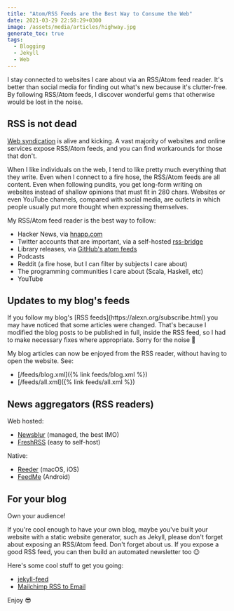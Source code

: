 ```yaml
---
title: "Atom/RSS Feeds are the Best Way to Consume the Web"
date: 2021-03-29 22:58:29+0300
image: /assets/media/articles/highway.jpg
generate_toc: true
tags: 
  - Blogging
  - Jekyll
  - Web
---
```


<p class="intro withcap" markdown="1">
  I stay connected to websites I care about via an RSS/Atom feed reader. It's better than social media for finding out what's new because it's clutter-free. By following RSS/Atom feeds, I discover wonderful gems that otherwise would be lost in the noise.
</p>

## RSS is not dead

[Web syndication](https://en.wikipedia.org/wiki/Web_syndication) is alive and kicking. A vast majority of websites and online services expose RSS/Atom feeds, and you can find workarounds for those that don't.

When I like individuals on the web, I tend to like pretty much everything that they write. Even when I connect to a fire hose, the RSS/Atom feeds are all content. Even when following pundits, you get long-form writing on websites instead of shallow opinions that must fit in 280 chars. Websites or even YouTube channels, compared with social media, are outlets in which people usually put more thought when expressing themselves.

My RSS/Atom feed reader is the best way to follow:

- Hacker News, via [hnapp.com](http://hnapp.com/)
- Twitter accounts that are important, via a self-hosted [rss-bridge](https://github.com/RSS-Bridge/rss-bridge)
- Library releases, via [GitHub's atom feeds](https://docs.github.com/en/rest/reference/activity)
- Podcasts
- Reddit (a fire hose, but I can filter by subjects I care about)
- The programming communities I care about (Scala, Haskell, etc)
- YouTube

## Updates to my blog's feeds

<p class="warn-bubble" markdown="1">
  If you follow my blog's [RSS feeds](https://alexn.org/subscribe.html) you may have noticed that some articles were changed. That's because I modified the blog posts to be published in full, inside the RSS feed, so I had to make necessary fixes where appropriate. Sorry for the noise 🙏
</p>

My blog articles can now be enjoyed from the RSS reader, without having to open the website. See:

- [/feeds/blog.xml]({% link feeds/blog.xml %})
- [/feeds/all.xml]({% link feeds/all.xml %})

## News aggregators (RSS readers)

Web hosted:

- [Newsblur](https://newsblur.com) (managed, the best IMO)
- [FreshRSS](https://freshrss.org/) (easy to self-host)

Native:

- [Reeder](https://reederapp.com/) (macOS, iOS)
- [FeedMe](https://play.google.com/store/apps/details?id=com.seazon.feedme&hl=en_US&gl=US) (Android)

## For your blog

Own your audience!

If you're cool enough to have your own blog, maybe you've built your website with a static website generator, such as Jekyll, please don't forget about exposing an RSS/Atom feed. Don't forget about us. If you expose a good RSS feed, you can then build an automated newsletter too 😉

Here's some cool stuff to get you going:

- [jekyll-feed](https://github.com/jekyll/jekyll-feed)
- [Mailchimp RSS to Email](https://mailchimp.com/features/rss-to-email/)

Enjoy 😎
